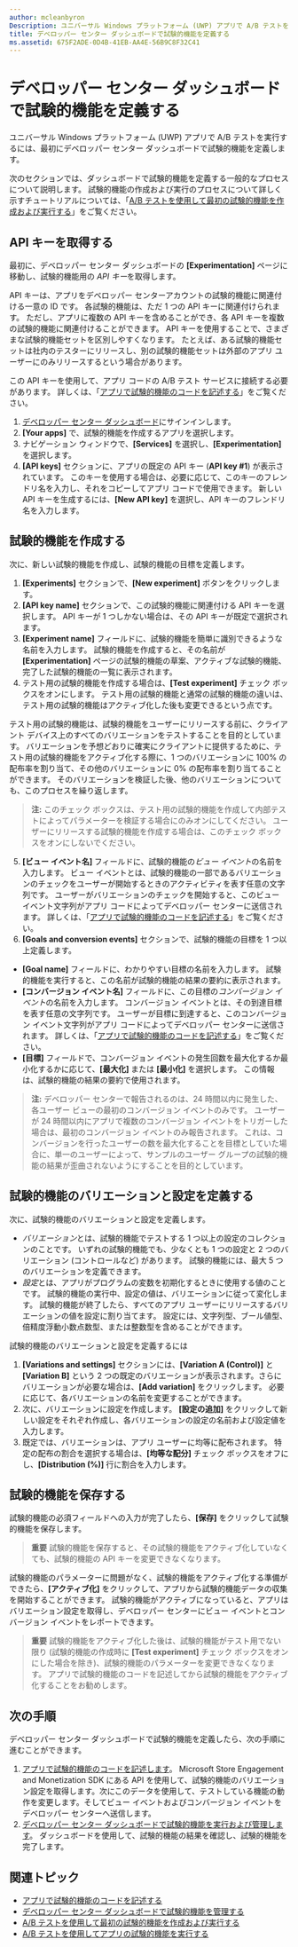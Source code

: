 ```yaml
---
author: mcleanbyron
Description: ユニバーサル Windows プラットフォーム (UWP) アプリで A/B テストを実施する前に、デベロッパー センター ダッシュボードで試験的機能を定義する必要があります。
title: デベロッパー センター ダッシュボードで試験的機能を定義する
ms.assetid: 675F2ADE-0D4B-41EB-AA4E-56B9C8F32C41
---
```


# デベロッパー センター ダッシュボードで試験的機能を定義する

ユニバーサル Windows プラットフォーム (UWP) アプリで A/B テストを実行するには、最初にデベロッパー センター ダッシュボードで試験的機能を定義します。

次のセクションでは、ダッシュボードで試験的機能を定義する一般的なプロセスについて説明します。 試験的機能の作成および実行のプロセスについて詳しく示すチュートリアルについては、「[A/B テストを使用して最初の試験的機能を作成および実行する](create-and-run-your-first-experiment-with-a-b-testing.md)」をご覧ください。

## API キーを取得する

最初に、デベロッパー センター ダッシュボードの **[Experimentation]** ページに移動し、試験的機能用の *API キー*を取得します。

API キーは、アプリをデベロッパー センターアカウントの試験的機能に関連付ける一意の ID です。 各試験的機能は、ただ 1 つの API キーに関連付けられます。 ただし、アプリに複数の API キーを含めることができ、各 API キーを複数の試験的機能に関連付けることができます。 API キーを使用することで、さまざまな試験的機能セットを区別しやすくなります。 たとえば、ある試験的機能セットは社内のテスターにリリースし、別の試験的機能セットは外部のアプリ ユーザーにのみリリースするという場合があります。

この API キーを使用して、アプリ コードの A/B テスト サービスに接続する必要があります。 詳しくは、「[アプリで試験的機能のコードを記述する](code-your-experiment-in-your-app.md)」をご覧ください。

1. [デベロッパー センター ダッシュボード](https://dev.windows.com/overview)にサインインします。
2. **[Your apps]** で、試験的機能を作成するアプリを選択します。
3. ナビゲーション ウィンドウで、**[Services]** を選択し、**[Experimentation]** を選択します。
4. **[API keys]** セクションに、アプリの既定の API キー (**API key #1**) が表示されています。 このキーを使用する場合は、必要に応じて、このキーのフレンドリ名を入力し、それをコピーしてアプリ コードで使用できます。 新しい API キーを生成するには、**[New API key]** を選択し、API キーのフレンドリ名を入力します。

## 試験的機能を作成する

次に、新しい試験的機能を作成し、試験的機能の目標を定義します。

1. **[Experiments]** セクションで、**[New experiment]** ボタンをクリックします。
2. **[API key name]** セクションで、この試験的機能に関連付ける API キーを選択します。 API キーが 1 つしかない場合は、その API キーが既定で選択されます。
3. **[Experiment name]** フィールドに、試験的機能を簡単に識別できるような名前を入力します。 試験的機能を作成すると、その名前が **[Experimentation]** ページの試験的機能の草案、アクティブな試験的機能、完了した試験的機能の一覧に表示されます。
4. テスト用の試験的機能を作成する場合は、**[Test experiment]** チェック ボックスをオンにします。 テスト用の試験的機能と通常の試験的機能の違いは、テスト用の試験的機能はアクティブ化した後も変更できるという点です。

  テスト用の試験的機能は、試験的機能をユーザーにリリースする前に、クライアント デバイス上のすべてのバリエーションをテストすることを目的としています。 バリエーションを予想どおりに確実にクライアントに提供するために、テスト用の試験的機能をアクティブ化する際に、1 つのバリエーションに 100% の配布率を割り当て、その他のバリエーションに 0% の配布率を割り当てることができます。 そのバリエーションを検証した後、他のバリエーションについても、このプロセスを繰り返します。
  > **注:** このチェック ボックスは、テスト用の試験的機能を作成して内部テストによってパラメーターを検証する場合にのみオンにしてください。 ユーザーにリリースする試験的機能を作成する場合は、このチェック ボックスをオンにしないでください。

5. **[ビュー イベント名]** フィールドに、試験的機能の*ビュー イベント*の名前を入力します。 ビュー イベントとは、試験的機能の一部であるバリエーションのチェックをユーザーが開始するときのアクティビティを表す任意の文字列です。 ユーザーがバリエーションのチェックを開始すると、このビュー イベント文字列がアプリ コードによってデベロッパー センターに送信されます。 詳しくは、「[アプリで試験的機能のコードを記述する](code-your-experiment-in-your-app.md)」をご覧ください。
6. **[Goals and conversion events]** セクションで、試験的機能の目標を 1 つ以上定義します。
  * **[Goal name]** フィールドに、わかりやすい目標の名前を入力します。 試験的機能を実行すると、この名前が試験的機能の結果の要約に表示されます。
  * **[コンバージョン イベント名]** フィールドに、この目標の*コンバージョン イベント*の名前を入力します。 コンバージョン イベントとは、その到達目標を表す任意の文字列です。 ユーザーが目標に到達すると、このコンバージョン イベント文字列がアプリ コードによってデベロッパー センターに送信されます。 詳しくは、「[アプリで試験的機能のコードを記述する](code-your-experiment-in-your-app.md)」をご覧ください。
  * **[目標]** フィールドで、コンバージョン イベントの発生回数を最大化するか最小化するかに応じて、**[最大化]** または **[最小化]** を選択します。 この情報は、試験的機能の結果の要約で使用されます。

  >**注:** デベロッパー センターで報告されるのは、24 時間以内に発生した、各ユーザー ビューの最初のコンバージョン イベントのみです。 ユーザーが 24 時間以内にアプリで複数のコンバージョン イベントをトリガーした場合は、最初のコンバージョン イベントのみ報告されます。 これは、コンバージョンを行ったユーザーの数を最大化することを目標としていた場合に、単一のユーザーによって、サンプルのユーザー グループの試験的機能の結果が歪曲されないようにすることを目的としています。

## 試験的機能のバリエーションと設定を定義する

次に、試験的機能のバリエーションと設定を定義します。

* *バリエーション*とは、試験的機能でテストする 1 つ以上の設定のコレクションのことです。 いずれの試験的機能でも、少なくとも 1 つの設定と 2 つのバリエーション (コントロールなど) があります。 試験的機能には、最大 5 つのバリエーションを定義できます。
* *設定*とは、アプリがプログラムの変数を初期化するときに使用する値のことです。 試験的機能の実行中、設定の値は、バリエーションに従って変化します。 試験的機能が終了したら、すべてのアプリ ユーザーにリリースするバリエーションの値を設定に割り当てます。 設定には、文字列型、ブール値型、倍精度浮動小数点数型、または整数型を含めることができます。

試験的機能のバリエーションと設定を定義するには
1. **[Variations and settings]** セクションには、**[Variation A (Control)]** と **[Variation B]** という 2 つの既定のバリエーションが表示されます。さらにバリエーションが必要な場合は、**[Add variation]** をクリックします。 必要に応じて、各バリエーションの名前を変更することができます。
2. 次に、バリエーションに設定を作成します。 **[設定の追加]** をクリックして新しい設定をそれぞれ作成し、各バリエーションの設定の名前および設定値を入力します。
3. 既定では、バリエーションは、アプリ ユーザーに均等に配布されます。 特定の配布の割合を選択する場合は、**[均等な配分]** チェック ボックスをオフにし、**[Distribution (%)]** 行に割合を入力します。

## 試験的機能を保存する

試験的機能の必須フィールドへの入力が完了したら、**[保存]** をクリックして試験的機能を保存します。

> **重要** 試験的機能を保存すると、その試験的機能をアクティブ化していなくても、試験的機能の API キーを変更できなくなります。

試験的機能のパラメーターに問題がなく、試験的機能をアクティブ化する準備ができたら、**[アクティブ化]** をクリックして、アプリから試験的機能データの収集を開始することができます。 試験的機能がアクティブになっていると、アプリはバリエーション設定を取得し、デベロッパー センターにビュー イベントとコンバージョン イベントをレポートできます。

> **重要**  試験的機能をアクティブ化した後は、試験的機能がテスト用でない限り (試験的機能の作成時に **[Test experiment]** チェック ボックスをオンにした場合を除き)、試験的機能のパラメーターを変更できなくなります。 アプリで試験的機能のコードを記述してから試験的機能をアクティブ化することをお勧めします。

## 次の手順

デベロッパー センター ダッシュボードで試験的機能を定義したら、次の手順に進むことができます。
1. [アプリで試験的機能のコードを記述します](code-your-experiment-in-your-app.md)。 Microsoft Store Engagement and Monetization SDK にある API を使用して、試験的機能のバリエーション設定を取得します。次にこのデータを使用して、テストしている機能の動作を変更します。そしてビュー イベントおよびコンバージョン イベントをデベロッパー センターへ送信します。
2. [デベロッパー センター ダッシュボードで試験的機能を実行および管理します](manage-your-experiment.md)。 ダッシュボードを使用して、試験的機能の結果を確認し、試験的機能を完了します。

## 関連トピック

  * [アプリで試験的機能のコードを記述する](code-your-experiment-in-your-app.md)
  * [デベロッパー センター ダッシュボードで試験的機能を管理する](manage-your-experiment.md)
  * [A/B テストを使用して最初の試験的機能を作成および実行する](create-and-run-your-first-experiment-with-a-b-testing.md)
  * [A/B テストを使用してアプリの試験的機能を実行する](run-app-experiments-with-a-b-testing.md)


<!--HONumber=May16_HO2-->


